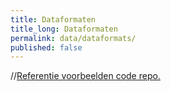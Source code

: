 ```yaml
---
title: Dataformaten
title_long: Dataformaten
permalink: data/dataformats/
published: false
---
```


//[Referentie voorbeelden code repo.](https://github.com/gdmgent/1718-csse-code/tree/master/week02)